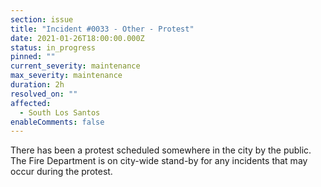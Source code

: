 ```yaml
---
section: issue
title: "Incident #0033 - Other - Protest"
date: 2021-01-26T18:00:00.000Z
status: in_progress
pinned: ""
current_severity: maintenance
max_severity: maintenance
duration: 2h
resolved_on: ""
affected:
  - South Los Santos
enableComments: false
---
```

There has been a protest scheduled somewhere in the city by the public. The Fire Department is on city-wide stand-by for any incidents that may occur during the protest.
